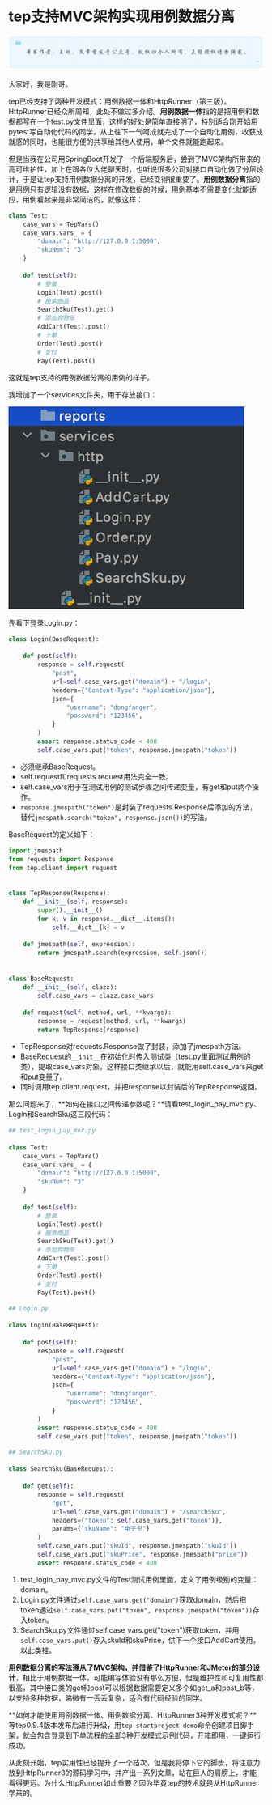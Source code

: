 # tep支持MVC架构实现用例数据分离
![](../wanggang.png)

大家好，我是刚哥。

tep已经支持了两种开发模式：用例数据一体和HttpRunner（第三版）。HttpRunner已经众所周知，此处不做过多介绍。**用例数据一体**指的是把用例和数据都写在一个test.py文件里面，这样的好处是简单直接明了，特别适合刚开始用pytest写自动化代码的同学，从上往下一气呵成就完成了一个自动化用例，收获成就感的同时，也能很方便的共享给其他人使用，单个文件就能跑起来。

但是当我在公司用SpringBoot开发了一个后端服务后，尝到了MVC架构所带来的高可维护性，加上在跟各位大佬聊天时，也听说很多公司对接口自动化做了分层设计，于是让tep支持用例数据分离的开发，已经变得很重要了。**用例数据分离**指的是用例只有逻辑没有数据，这样在修改数据的时候，用例基本不需要变化就能适应，用例看起来是非常简洁的，就像这样：

```python
class Test:
    case_vars = TepVars()
    case_vars.vars_ = {
        "domain": "http://127.0.0.1:5000",
        "skuNum": "3"
    }

    def test(self):
        # 登录
        Login(Test).post()
        # 搜索商品
        SearchSku(Test).get()
        # 添加购物车
        AddCart(Test).post()
        # 下单
        Order(Test).post()
        # 支付
        Pay(Test).post()
```

这就是tep支持的用例数据分离的用例的样子。

我增加了一个services文件夹，用于存放接口：

![](000008-tep支持MVC架构实现用例数据分离/image-20220106193737263.png)

先看下登录Login.py：

```python
class Login(BaseRequest):

    def post(self):
        response = self.request(
            "post",
            url=self.case_vars.get("domain") + "/login",
            headers={"Content-Type": "application/json"},
            json={
                "username": "dongfanger",
                "password": "123456",
            }
        )
        assert response.status_code < 400
        self.case_vars.put("token", response.jmespath("token"))

```

- 必须继承BaseRequest。
- self.request和requests.request用法完全一致。
- self.case_vars用于在测试用例的测试步骤之间传递变量，有get和put两个操作。
- `response.jmespath("token")`是封装了requests.Response后添加的方法，替代`jmespath.search("token", response.json())`的写法。

BaseRequest的定义如下：

```python
import jmespath
from requests import Response
from tep.client import request


class TepResponse(Response):
    def __init__(self, response):
        super().__init__()
        for k, v in response.__dict__.items():
            self.__dict__[k] = v

    def jmespath(self, expression):
        return jmespath.search(expression, self.json())


class BaseRequest:
    def __init__(self, clazz):
        self.case_vars = clazz.case_vars

    def request(self, method, url, **kwargs):
        response = request(method, url, **kwargs)
        return TepResponse(response)
```

- TepResponse对requests.Response做了封装，添加了jmespath方法。
- BaseRequest的`__init__`在初始化时传入测试类（test.py里面测试用例的类），提取case_vars对象，这样接口类继承以后，就能用self.case_vars来get和put变量了。
- 同时调用tep.client.request，并把response以封装后的TepResponse返回。

那么问题来了，**如何在接口之间传递参数呢？**请看test_login_pay_mvc.py、Login和SearchSku这三段代码：

```python
## test_login_pay_mvc.py

class Test:
    case_vars = TepVars()
    case_vars.vars_ = {
        "domain": "http://127.0.0.1:5000",
        "skuNum": "3"
    }

    def test(self):
        # 登录
        Login(Test).post()
        # 搜索商品
        SearchSku(Test).get()
        # 添加购物车
        AddCart(Test).post()
        # 下单
        Order(Test).post()
        # 支付
        Pay(Test).post()
```

```python
## Login.py

class Login(BaseRequest):

    def post(self):
        response = self.request(
            "post",
            url=self.case_vars.get("domain") + "/login",
            headers={"Content-Type": "application/json"},
            json={
                "username": "dongfanger",
                "password": "123456",
            }
        )
        assert response.status_code < 400
        self.case_vars.put("token", response.jmespath("token"))
```

```python
## SearchSku.py

class SearchSku(BaseRequest):

    def get(self):
        response = self.request(
            "get",
            url=self.case_vars.get("domain") + "/searchSku",
            headers={"token": self.case_vars.get("token")},
            params={"skuName": "电子书"}
        )
        self.case_vars.put("skuId", response.jmespath("skuId"))
        self.case_vars.put("skuPrice", response.jmespath("price"))
        assert response.status_code < 400
```

1. test_login_pay_mvc.py文件的Test测试用例里面，定义了用例级别的变量：domain。
2. Login.py文件通过`self.case_vars.get("domain")`获取domain，然后把token通过`self.case_vars.put("token", response.jmespath("token"))`存入token。
3. SearchSku.py文件通过self.case_vars.get("token")获取token，并用`self.case_vars.put()`存入skuId和skuPrice，供下一个接口AddCart使用，以此类推。

**用例数据分离的写法遵从了MVC架构，并借鉴了HttpRunner和JMeter的部分设计**，相比于用例数据一体，可能编写体验没有那么方便，但是维护性和可复用性都很高，其中接口类的get和post可以根据数据需要定义多个如get_a和post_b等，以支持多种数据，略微有一丢丢复杂，适合有代码经验的同学。

**如何才能使用用例数据一体、用例数据分离、HttpRunner3种开发模式呢？**等tep0.9.4版本发布后进行升级，用`tep startproject demo`命令创建项目脚手架，就会包含登录到下单流程的全部3种开发模式示例代码，开箱即用，一键运行成功。

从此刻开始，tep实用性已经提升了一个档次，但是我将停下它的脚步，将注意力放到HttpRunner3的源码学习中，并产出一系列文章，站在巨人的肩膀上，才能看得更远。为什么HttpRunner如此重要？因为毕竟tep的技术就是从HttpRunner学来的。